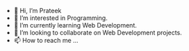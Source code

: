 - 👋 Hi, I’m Prateek
- 👀 I’m interested in Programming.
- 🌱 I’m currently learning Web Development.
- 💞️ I’m looking to collaborate on Web Development projects.
- 📫 How to reach me ...

<!---
pandeyprateek654/pandeyprateek654 is a ✨ special ✨ repository because its `README.md` (this file) appears on your GitHub profile.
You can click the Preview link to take a look at your changes.
--->
